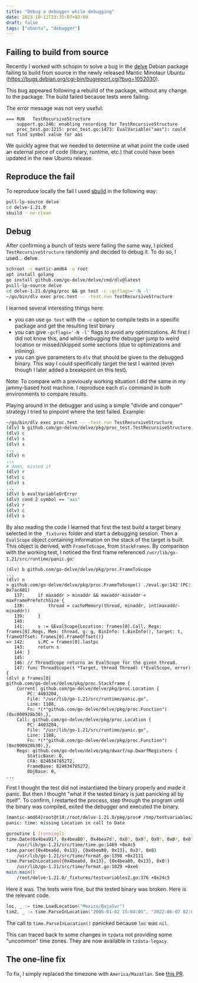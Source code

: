```yaml
---
title: "Debug a debugger while debugging"
date: 2023-10-12T23:35:07+02:00
draft: false
tags: ["ubuntu", "debugger"]
---
```


## Failing to build from source

Recently I worked with schopin to solve a bug in the [delve](https://github.com/go-delve/delve) Debian package failing to build from source in the newly released Mantic Minotaur Ubuntu (https://bugs.debian.org/cgi-bin/bugreport.cgi?bug=1052030).

This bug appeared following a rebuild of the package, without any change to the package. The build failed because tests were failing.

The error message was not very useful:

```
=== RUN   TestRecursiveStructure
    support.go:246: enabling recording for TestRecursiveStructure
    proc_test.go:1215: proc_test.go:1473: EvalVariable("aas"): could not find symbol value for aas
```

We quickly agree that we needed to determine at what point the code used an external piece of code (library, runtime, etc.) that could have been updated in the new Ubuntu release.

## Reproduce the fail

To reproduce locally the fail I used [sbuild](https://wiki.ubuntu.com/SimpleSbuild) in the following way:

```bash
pull-lp-source delve
cd delve-1.21.0
sbuild --no-clean
```

## Debug

After confirming a bunch of tests were failing the same way, I picked `TestRecursiveStructure` randomly and decided to debug it. To do so, I used... delve.

```bash
schroot -c mantic-amd64 -u root
apt install golang
go install github.com/go-delve/delve/cmd/dlv@latest
puill-lp-source delve
cd delve-1.21.0/pkg/proc && go test -c -gcflags='-N -l'
~/go/bin/dlv exec proc.test -- -test.run TestRecursiveStructure
```

I learned several interesting things here:
- you can use `go test` with the `-c` option to compile tests in a specific package and get the resulting test binary
- you can give `-gcflags='-N -l'` flags to avoid any optimizations. At first I did not know this, and while debugging the debugger jump to weird location or missed/skipped some sections (due to optimizations and inlining).
- you can give parameters to `dlv` that should be given to the debugged binary. This way I could specifically target the test I wanted (even though I later added a breakpoint on this test).

Note: To compare with a previously working situation I did the same in my jammy-based host machine. I reproduce each `dlv` command in both environments to compare results. 

Playing around in the debugger and using a simple "divide and conquer" strategy I tried to pinpoint where the test failed. Example: 

```bash
~/go/bin/dlv exec proc.test -- -test.run TestRecursiveStructure
(dlv) b github.com/go-delve/delve/pkg/proc_test.TestRecursiveStructure
(dlv) c
(dlv) s
(dlv) s
...
(dlv) n
...
# damn, missed it
(dlv) r
(dlv) c
(dlv) s
...
(dlv) b evalVariableOrError
(dlv) cond 2 symbol == "aas"
(dlv) r
(dlv) c
(dlv) s
```

By also reading the code I learned that first the test build a target binary selected in the `_fixtures` folder and start a debugging session.
Then a `EvalScope` object containing information on the stack of the target is built. This object is derived, with `FrameToScope`, from `StackFrames`.
By comparison with the working test, I noticed the first frame referenced `/usr/lib/go-1.21/src/runtime/panic.go`:

```
(dlv) b github.com/go-delve/delve/pkg/proc.FrameToScope
...
(dlv) n
> github.com/go-delve/delve/pkg/proc.FrameToScope() ./eval.go:142 (PC: 0x7ac401)
   137:		if maxaddr > minaddr && maxaddr-minaddr < maxFramePrefetchSize {
   138:			thread = cacheMemory(thread, minaddr, int(maxaddr-minaddr))
   139:		}
   140:	
   141:		s := &EvalScope{Location: frames[0].Call, Regs: frames[0].Regs, Mem: thread, g: g, BinInfo: t.BinInfo(), target: t, frameOffset: frames[0].FrameOffset()}
=> 142:		s.PC = frames[0].lastpc
   143:		return s
   144:	}
   145:	
   146:	// ThreadScope returns an EvalScope for the given thread.
   147:	func ThreadScope(t *Target, thread Thread) (*EvalScope, error) {
(dlv) p frames[0]
github.com/go-delve/delve/pkg/proc.Stackframe {
	Current: github.com/go-delve/delve/pkg/proc.Location {
		PC: 4403204,
		File: "/usr/lib/go-1.21/src/runtime/panic.go",
		Line: 1188,
		Fn: *(*"github.com/go-delve/delve/pkg/proc.Function")(0xc000928b30),},
	Call: github.com/go-delve/delve/pkg/proc.Location {
		PC: 4403204,
		File: "/usr/lib/go-1.21/src/runtime/panic.go",
		Line: 1188,
		Fn: *(*"github.com/go-delve/delve/pkg/proc.Function")(0xc000928b30),},
	Regs: github.com/go-delve/delve/pkg/dwarf/op.DwarfRegisters {
		StaticBase: 0,
		CFA: 824634785272,
		FrameBase: 824634785272,
		ObjBase: 0,
...
```

First I thought the test did not instantiated the binary properly and made it panic. But then I thought "what if the tested binary is just panicking all by itself". To confirm, I restarted the process, step through the program until the binary was compiled, exited the debugger and executed the binary.

```bash
(mantic-amd64)root@t14:/root/delve-1.21.0/pkg/proc# /tmp/testvariables2.42d9a519 
panic: time: missing Location in call to Date

goroutine 1 [running]:
time.Date(0x4bea91?, 0x4bea80?, 0x4bea7d?, 0x0?, 0x0?, 0x0?, 0x0?, 0x0?)
	/usr/lib/go-1.21/src/time/time.go:1469 +0x4c5
time.parse({0x4bea6d, 0x13}, {0x4bea80, 0x13}, 0x3?, 0x0)
	/usr/lib/go-1.21/src/time/format.go:1398 +0x2111
time.ParseInLocation({0x4bea6d, 0x13}, {0x4bea80, 0x13}, 0x0?)
	/usr/lib/go-1.21/src/time/format.go:1029 +0xe6
main.main()
	/root/delve-1.21.0/_fixtures/testvariables2.go:376 +0x24c5
```

Here it was. The tests were fine, but the tested binary was broken. Here is the relevant code.

```go
loc, _ := time.LoadLocation("Mexico/BajaSur")
tim2, _ := time.ParseInLocation("2006-01-02 15:04:05", "2022-06-07 02:03:04", loc)
```

The call to `time.ParseInLocation()` panicked because `loc` was `nil`.

This can traced back to some changes in `tzdata` not providing some "uncommon" time zones. They are now available in `tzdata-legacy`.

## The one-line fix

To fix, I simply replaced the timezone with `America/Mazatlan`. See [this PR](https://github.com/go-delve/delve/pull/3527).

